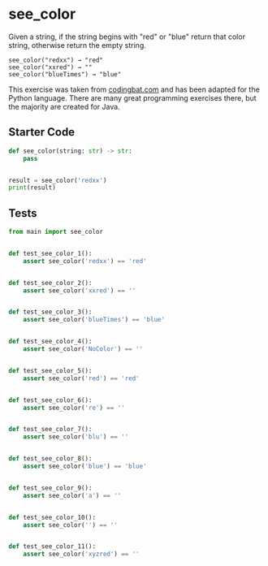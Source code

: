 # see_color





Given a string, if the string begins with "red" or "blue" return that color string, otherwise return the empty string.

```
see_color("redxx") → "red"
see_color("xxred") → ""
see_color("blueTimes") → "blue"
```

This exercise was taken from [codingbat.com](https://codingbat.com/prob/p199216) and has been adapted for the Python language. There are many great programming exercises there, but the majority are created for Java.

## Starter Code
```python
def see_color(string: str) -> str:
    pass


result = see_color('redxx')
print(result)
```

## Tests
```python
from main import see_color


def test_see_color_1():
    assert see_color('redxx') == 'red'


def test_see_color_2():
    assert see_color('xxred') == ''


def test_see_color_3():
    assert see_color('blueTimes') == 'blue'


def test_see_color_4():
    assert see_color('NoColor') == ''


def test_see_color_5():
    assert see_color('red') == 'red'


def test_see_color_6():
    assert see_color('re') == ''


def test_see_color_7():
    assert see_color('blu') == ''


def test_see_color_8():
    assert see_color('blue') == 'blue'


def test_see_color_9():
    assert see_color('a') == ''


def test_see_color_10():
    assert see_color('') == ''


def test_see_color_11():
    assert see_color('xyzred') == ''
```

